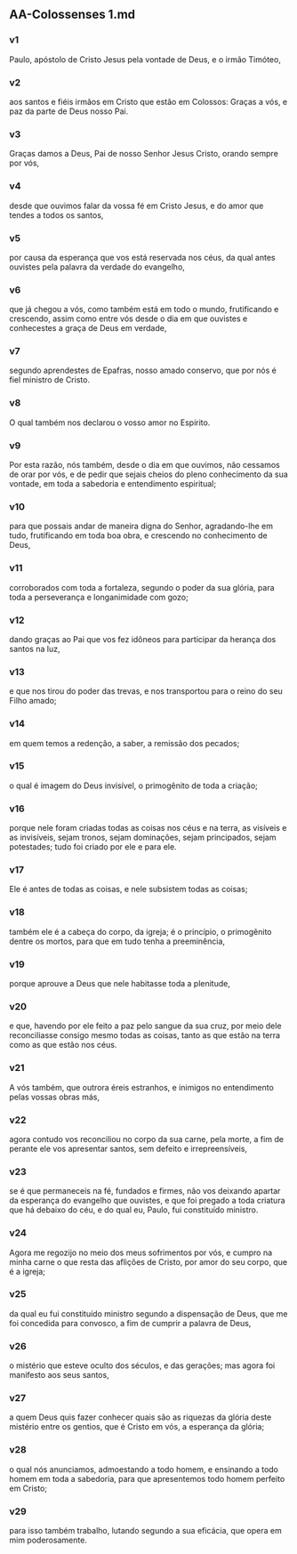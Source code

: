 ## AA-Colossenses 1.md
### v1
 Paulo, apóstolo de Cristo Jesus pela vontade de Deus, e o irmão Timóteo,
### v2
 aos santos e fiéis irmãos em Cristo que estão em Colossos: Graças a vós, e paz da parte de Deus nosso Pai.
### v3
 Graças damos a Deus, Pai de nosso Senhor Jesus Cristo, orando sempre por vós,
### v4
 desde que ouvimos falar da vossa fé em Cristo Jesus, e do amor que tendes a todos os santos,
### v5
 por causa da esperança que vos está reservada nos céus, da qual antes ouvistes pela palavra da verdade do evangelho,
### v6
 que já chegou a vós, como também está em todo o mundo, frutificando e crescendo, assim como entre vós desde o dia em que ouvistes e conhecestes a graça de Deus em verdade,
### v7
 segundo aprendestes de Epafras, nosso amado conservo, que por nós é fiel ministro de Cristo.
### v8
 O qual também nos declarou o vosso amor no Espírito.
### v9
 Por esta razão, nós também, desde o dia em que ouvimos, não cessamos de orar por vós, e de pedir que sejais cheios do pleno conhecimento da sua vontade, em toda a sabedoria e entendimento espiritual;
### v10
 para que possais andar de maneira digna do Senhor, agradando-lhe em tudo, frutificando em toda boa obra, e crescendo no conhecimento de Deus,
### v11
 corroborados com toda a fortaleza, segundo o poder da sua glória, para toda a perseverança e longanimidade com gozo;
### v12
 dando graças ao Pai que vos fez idôneos para participar da herança dos santos na luz,
### v13
 e que nos tirou do poder das trevas, e nos transportou para o reino do seu Filho amado;
### v14
 em quem temos a redenção, a saber, a remissão dos pecados;
### v15
 o qual é imagem do Deus invisível, o primogênito de toda a criação;
### v16
 porque nele foram criadas todas as coisas nos céus e na terra, as visíveis e as invisíveis, sejam tronos, sejam dominações, sejam principados, sejam potestades; tudo foi criado por ele e para ele.
### v17
 Ele é antes de todas as coisas, e nele subsistem todas as coisas;
### v18
 também ele é a cabeça do corpo, da igreja; é o princípio, o primogênito dentre os mortos, para que em tudo tenha a preeminência,
### v19
 porque aprouve a Deus que nele habitasse toda a plenitude,
### v20
 e que, havendo por ele feito a paz pelo sangue da sua cruz, por meio dele reconciliasse consigo mesmo todas as coisas, tanto as que estão na terra como as que estão nos céus.
### v21
 A vós também, que outrora éreis estranhos, e inimigos no entendimento pelas vossas obras más,
### v22
 agora contudo vos reconciliou no corpo da sua carne, pela morte, a fim de perante ele vos apresentar santos, sem defeito e irrepreensíveis,
### v23
 se é que permaneceis na fé, fundados e firmes, não vos deixando apartar da esperança do evangelho que ouvistes, e que foi pregado a toda criatura que há debaixo do céu, e do qual eu, Paulo, fui constituído ministro.
### v24
 Agora me regozijo no meio dos meus sofrimentos por vós, e cumpro na minha carne o que resta das aflições de Cristo, por amor do seu corpo, que é a igreja;
### v25
 da qual eu fui constituído ministro segundo a dispensação de Deus, que me foi concedida para convosco, a fim de cumprir a palavra de Deus,
### v26
 o mistério que esteve oculto dos séculos, e das gerações; mas agora foi manifesto aos seus santos,
### v27
 a quem Deus quis fazer conhecer quais são as riquezas da glória deste mistério entre os gentios, que é Cristo em vós, a esperança da glória;
### v28
 o qual nós anunciamos, admoestando a todo homem, e ensinando a todo homem em toda a sabedoria, para que apresentemos todo homem perfeito em Cristo;
### v29
 para isso também trabalho, lutando segundo a sua eficácia, que opera em mim poderosamente.

